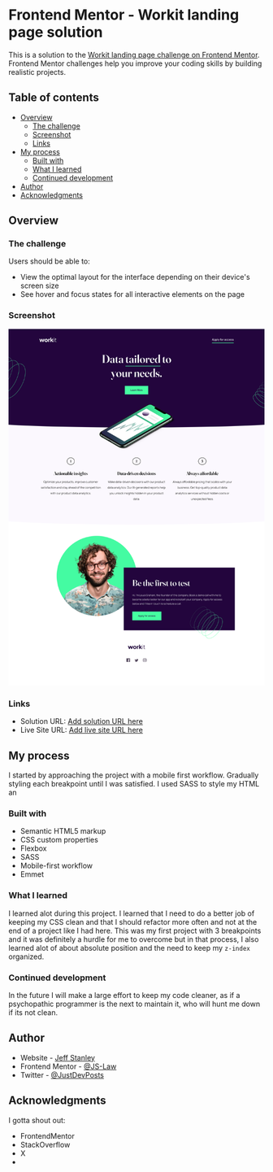 # Frontend Mentor - Workit landing page solution

This is a solution to the [Workit landing page challenge on Frontend Mentor](https://www.frontendmentor.io/challenges/workit-landing-page-2fYnyle5lu). Frontend Mentor challenges help you improve your coding skills by building realistic projects. 

## Table of contents

- [Overview](#overview)
  - [The challenge](#the-challenge)
  - [Screenshot](#screenshot)
  - [Links](#links)
- [My process](#my-process)
  - [Built with](#built-with)
  - [What I learned](#what-i-learned)
  - [Continued development](#continued-development)
- [Author](#author)
- [Acknowledgments](#acknowledgments)

## Overview

### The challenge

Users should be able to:

- View the optimal layout for the interface depending on their device's screen size
- See hover and focus states for all interactive elements on the page

### Screenshot

![](./starter-code/assets/images/desktopsit.png)

### Links

- Solution URL: [Add solution URL here](https://your-solution-url.com)
- Live Site URL: [Add live site URL here](https://your-live-site-url.com)

## My process

I started by approaching the project with a mobile first workflow. Gradually styling each breakpoint until I was satisfied.
I used SASS to style my HTML an


### Built with

- Semantic HTML5 markup
- CSS custom properties
- Flexbox
- SASS
- Mobile-first workflow
- Emmet

### What I learned

I learned alot during this project. I learned that I need to do a better job of keeping my CSS clean and that I should refactor more often and not at the end of a project like I had here. This was my first project with 3 breakpoints and it was definitely a hurdle for me to overcome but in that process, I also learned alot of about absolute position and the need to keep my `z-index` organized. 


### Continued development

In the future I will make a large effort to keep my code cleaner, as if a psychopathic programmer is the next to maintain it, who will hunt me down if its not clean.

## Author

- Website - [Jeff Stanley](https://js-law.github.io/portfolio/)
- Frontend Mentor - [@JS-Law](https://www.frontendmentor.io/profile/JS-Law)
- Twitter - [@JustDevPosts](https://www.twitter.com/JustDevPosts)

## Acknowledgments

I gotta shout out:
- FrontendMentor
- StackOverflow
- X
- 

